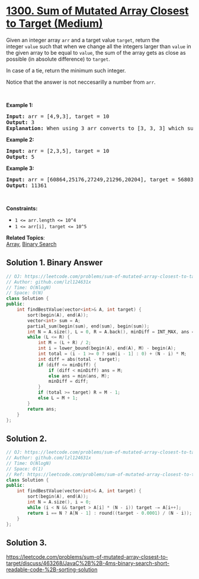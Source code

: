 # [1300. Sum of Mutated Array Closest to Target (Medium)](https://leetcode.com/problems/sum-of-mutated-array-closest-to-target/)

<p>Given an integer array&nbsp;<code>arr</code> and a target value <code>target</code>, return&nbsp;the integer&nbsp;<code>value</code>&nbsp;such that when we change all the integers&nbsp;larger than <code>value</code>&nbsp;in the given array to be equal to&nbsp;<code>value</code>,&nbsp;the sum of the array gets&nbsp;as close as possible (in absolute difference) to&nbsp;<code>target</code>.</p>

<p>In case of a tie, return the minimum such integer.</p>

<p>Notice that the answer is not neccesarilly a number from <code>arr</code>.</p>

<p>&nbsp;</p>
<p><strong>Example 1:</strong></p>

<pre><strong>Input:</strong> arr = [4,9,3], target = 10
<strong>Output:</strong> 3
<strong>Explanation:</strong> When using 3 arr converts to [3, 3, 3] which sums 9 and that's the optimal answer.
</pre>

<p><strong>Example 2:</strong></p>

<pre><strong>Input:</strong> arr = [2,3,5], target = 10
<strong>Output:</strong> 5
</pre>

<p><strong>Example 3:</strong></p>

<pre><strong>Input:</strong> arr = [60864,25176,27249,21296,20204], target = 56803
<strong>Output:</strong> 11361
</pre>

<p>&nbsp;</p>
<p><strong>Constraints:</strong></p>

<ul>
	<li><code>1 &lt;= arr.length &lt;= 10^4</code></li>
	<li><code>1 &lt;= arr[i], target &lt;= 10^5</code></li>
</ul>


**Related Topics**:  
[Array](https://leetcode.com/tag/array/), [Binary Search](https://leetcode.com/tag/binary-search/)

## Solution 1. Binary Answer

```cpp
// OJ: https://leetcode.com/problems/sum-of-mutated-array-closest-to-target/
// Author: github.com/lzl124631x
// Time: O(NlogN)
// Space: O(N)
class Solution {
public:
    int findBestValue(vector<int>& A, int target) {
        sort(begin(A), end(A));
        vector<int> sum = A;
        partial_sum(begin(sum), end(sum), begin(sum));
        int N = A.size(), L = 0, R = A.back(), minDiff = INT_MAX, ans = R;
        while (L <= R) {
            int M = (L + R) / 2;
            int i = lower_bound(begin(A), end(A), M) - begin(A);
            int total = (i - 1 >= 0 ? sum[i - 1] : 0) + (N - i) * M;
            int diff = abs(total - target);
            if (diff <= minDiff) {
                if (diff < minDiff) ans = M;
                else ans = min(ans, M);
                minDiff = diff;
            }
            if (total >= target) R = M - 1;
            else L = M + 1;
        }
        return ans;
    }
};
```

## Solution 2.

```cpp
// OJ: https://leetcode.com/problems/sum-of-mutated-array-closest-to-target/
// Author: github.com/lzl124631x
// Time: O(NlogN)
// Space: O(1)
// Ref: https://leetcode.com/problems/sum-of-mutated-array-closest-to-target/discuss/463306/JavaC%2B%2BPython-Just-Sort-O(nlogn) 
class Solution {
public:
    int findBestValue(vector<int>& A, int target) {
        sort(begin(A), end(A));
        int N = A.size(), i = 0;
        while (i < N && target > A[i] * (N - i)) target -= A[i++];
        return i == N ? A[N - 1] : round((target - 0.0001) / (N - i));
    }
};
```

## Solution 3. 

https://leetcode.com/problems/sum-of-mutated-array-closest-to-target/discuss/463268/JavaC%2B%2B-4ms-binary-search-short-readable-code-%2B-sorting-solution